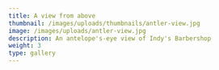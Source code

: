 ```yaml
---
title: A view from above
thumbnail: /images/uploads/thumbnails/antler-view.jpg
image: /images/uploads/antler-view.jpg
description: An antelope's-eye view of Indy's Barbershop
weight: 3
type: gallery
---
```



